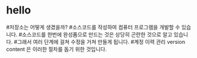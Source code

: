 # hello
#저장소는 어떻게 생겼을까?
#소스코드를 작성하여 컴퓨터 프로그램을 개발할 수 있습니다.
#소스코드를 한번에 완성품으로 만드는 것은 상당히 곤란한 것으로 알고 있습니다.
#그래서 여러 단계에 걸쳐 수정을 거쳐 만들게 됩니다.
#계정 이력 관리 version content 은 이러한 절차를 돕기 위한 것입니다.
